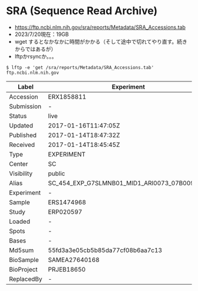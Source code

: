 # SRA (Sequence Read Archive)
- https://ftp.ncbi.nlm.nih.gov/sra/reports/Metadata/SRA_Accessions.tab
- 2023/7/20現在：19GB
- wget するとなかなかに時間がかかる（そして途中で切れてやり直す。続きからではあるが）
- lftpかrsyncか。。。

```
$ lftp -e 'get /sra/reports/Metadata/SRA_Accessions.tab' ftp.ncbi.nlm.nih.gov
```


|Label|Experiment|Run|Sample|
|-|-|-|-|
|Accession|ERX1858811|ERR4799434|SRS8633180|
|Submission|-|-|-|
|Status|live|live|live|
|Updated|2017-01-16T11:47:05Z|2023-06-23T23:25:11Z|2021-04-03T15:03:54Z|
|Published|2017-01-14T18:47:32Z|2021-11-10T12:53:11Z|2021-04-03T14:24:10Z|
|Received|2017-01-14T18:45:45Z|2021-10-21T02:29:18Z|2021-04-03T14:24:10Z|
|Type|EXPERIMENT|RUN|SAMPLE|
|Center|SC|Foundation for Medical Research India|pda/tkenzaka|
|Visibility|public|public|public|
|Alias|SC_454_EXP_G7SLMNB01_MID1_ARI0073_07B00909_A|run.27899|1806-1-R1|
|Experiment|-|ERX4668851|-|
|Sample|ERS1474968|ERS5284491|-|
|Study|ERP020597|ERP124850|-|
|Loaded|-|1|-|
|Spots|-|43005251|-|
|Bases|-|298758550|-|
|Md5sum|55fd3a3e05cb5b85da77cf08b6aa7c13|95296a7a7ab948204ffbf99b27aa0d79|59f22947f3b171d9961b1dc398a2429e|
|BioSample|SAMEA27640168|SAMEA7528020|SAMN18612635|
|BioProject|PRJEB18650|PRJEB41116|-|
|ReplacedBy|-|-|-|
